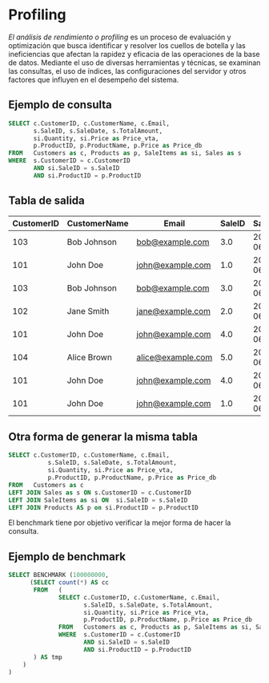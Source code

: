 # Profiling

*El análisis de rendimiento o profiling* es un proceso de evaluación y optimización que busca identificar y resolver los cuellos de botella y las ineficiencias que afectan la rapidez y eficacia de las operaciones de la base de datos. 
Mediante el uso de diversas herramientas y técnicas, se examinan las consultas, el uso de índices, las configuraciones del servidor y otros factores que influyen en el desempeño del sistema. 


## Ejemplo de consulta 

```sql
SELECT c.CustomerID, c.CustomerName, c.Email, 
       s.SaleID, s.SaleDate, s.TotalAmount,
       si.Quantity, si.Price as Price_vta,
       p.ProductID, p.ProductName, p.Price as Price_db
FROM   Customers as c, Products as p, SaleItems as si, Sales as s
WHERE  s.CustomerID = c.CustomerID 
       AND si.SaleID = s.SaleID
       AND si.ProductID = p.ProductID      
```


##  Tabla de salida


 |   CustomerID |  CustomerName |  Email |  SaleID |  SaleDate |  TotalAmount |  Quantity |  Price_vta |  ProductID |  ProductName |  Price_db  | 
 |  --------- |  --------- |  --------- |  --------- |  --------- |  --------- |  --------- |  --------- |  --------- |  --------- |  ---------  | 
 |   103 |  Bob Johnson |  bob@example.com |  3.0 |  2024-06-03 |  60.0 |  3.0 |  10.0 |  1.0 |  Widget A |  10.0  | 
 |   101 |  John Doe |  john@example.com |  1.0 |  2024-06-01 |  32.5 |  2.0 |  10.0 |  1.0 |  Widget A |  10.0  | 
 |   103 |  Bob Johnson |  bob@example.com |  3.0 |  2024-06-03 |  60.0 |  2.0 |  15.0 |  2.0 |  Gadget B |  15.0  | 
 |   102 |  Jane Smith |  jane@example.com |  2.0 |  2024-06-02 |  15.0 |  1.0 |  15.0 |  2.0 |  Gadget B |  15.0  | 
 |   101 |  John Doe |  john@example.com |  4.0 |  2024-06-04 |  40.0 |  1.0 |  15.0 |  2.0 |  Gadget B |  15.0  | 
 |   104 |  Alice Brown |  alice@example.com |  5.0 |  2024-06-05 |  12.5 |  1.0 |  12.5 |  3.0 |  Widget C |  12.5  | 
 |   101 |  John Doe |  john@example.com |  4.0 |  2024-06-04 |  40.0 |  2.0 |  12.5 |  3.0 |  Widget C |  12.5  | 
 |   101 |  John Doe |  john@example.com |  1.0 |  2024-06-01 |  32.5 |  1.0 |  12.5 |  3.0 |  Widget C |  12.5  | 

## Otra forma de generar la misma tabla

```sql
SELECT c.CustomerID, c.CustomerName, c.Email, 
	       s.SaleID, s.SaleDate, s.TotalAmount,
	       si.Quantity, si.Price as Price_vta,
	       p.ProductID, p.ProductName, p.Price as Price_db
FROM   Customers as c
LEFT JOIN Sales as s ON s.CustomerID = c.CustomerID
LEFT JOIN SaleItems as si ON  si.SaleID = s.SaleID
LEFT JOIN Products AS p on si.ProductID = p.ProductID
```

El benchmark tiene por objetivo verificar la mejor forma de hacer la consulta.

## Ejemplo de benchmark 

```sql
SELECT BENCHMARK (100000000,
      (SELECT count(*) AS cc
       FROM   (
              SELECT c.CustomerID, c.CustomerName, c.Email, 
                     s.SaleID, s.SaleDate, s.TotalAmount,
                     si.Quantity, si.Price as Price_vta,
                     p.ProductID, p.ProductName, p.Price as Price_db
              FROM   Customers as c, Products as p, SaleItems as si, Sales as s
              WHERE  s.CustomerID = c.CustomerID 
                     AND si.SaleID = s.SaleID
                     AND si.ProductID = p.ProductID         
       ) AS tmp
	)
)
```
